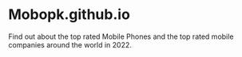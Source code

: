 # Mobopk.github.io
Find out about the top rated Mobile Phones and the top rated mobile companies around the world in 2022.
